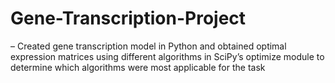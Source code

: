# Gene-Transcription-Project
– Created gene transcription model in Python and obtained optimal expression matrices using different algorithms in SciPy’s optimize module to determine which algorithms were most applicable for the task
